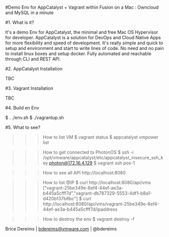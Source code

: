 #Demo Env for AppCatalyst + Vagrant within Fusion on a Mac : Owncloud and MySQL in a minute

#1. What is it?

It's a demo Env for AppCatalyst, the minimal and free Mac OS Hypervisor for developer.
AppCatalyst is a solution for DevOps and Cloud Native Apps for more flexibility and speed of development. It's really simple and quick to setup and environment and start to write lines of code. No need and no pain to install linux boxes and setup docker. Fully automated and reachable through CLI and REST API.


#2. AppCatalyst Installation

TBC


#3. Vagrant Installation

TBC


#4. Build en Env

$ . ./env.sh
$ ./vagrantup.sh


#5. What to see?

>>> How to list VM
$ vagrant status
$ appcatalyst vmpower list

>>> How to get connected to PhotonOS
$ ssh -i /opt/vmware/appcatalyst/etc/appcatalyst_insecure_ssh_key photon@172.16.4.129
$ vagrant ssh pos-1

>>> How to see all API
http://localhost:8080

>>> How to list @IP
$ curl http://localhost:8080/api/vms
["vagrant-25be349e-8ef4-44ef-ae3a-b445a5cfff7d","vagrant-db787329-5553-4df1-b8a1-d420b137b8bc"]
$ curl http://localhost:8080/api/vms/vagrant-25be349e-8ef4-44ef-ae3a-b445a5cfff7d/ipaddress

>>> How to destroy the env
$ vagrant destroy -f



Brice Dereims | bdereims@vmware.com | @bdereims
